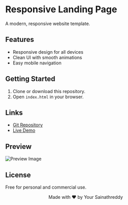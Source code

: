 # Responsive Landing Page

A modern, responsive website template.

## Features

- Responsive design for all devices
- Clean UI with smooth animations
- Easy mobile navigation

## Getting Started

1. Clone or download this repository.
2. Open `index.html` in your browser.

## Links

- [Git Repository](https://github.com/sainath-666/Responsive_Landing_Page)  <!-- Replace with actual link -->
- [Live Demo](https://sainath-666.github.io/Responsive_Landing_Page/)  <!-- Replace with actual link -->

## Preview

![Preview Image](./preview.png)

## License

Free for personal and commercial use. 


<div align="center">
  <p>Made with ❤️ by Your Sainathreddy</p>
</div>
